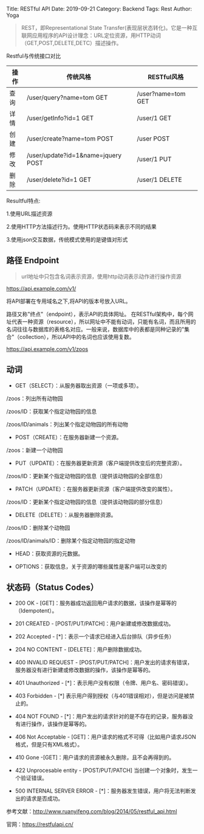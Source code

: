 Title: RESTful API
Date: 2019-09-21
Category: Backend
Tags: Rest
Author: Yoga

> REST，即Representational State Transfer(表现层状态转化)。它是一种互联网应用程序的API设计理念：URL定位资源，用HTTP动词（GET,POST,DELETE,DETC）描述操作。

Restful与传统接口对比

| 操作 | 传统风格 | RESTful风格
| - | - | - 
查询 | /user/query?name=tom GET | /user?name=tom GET
详情 | /user/getInfo?id=1 GET | /user/1 GET
创建 | /user/create?name=tom POST | /user POST
修改 | /user/update?id=1&name=jquery POST | /user/1 PUT
删除 | /user/delete?id=1 GET | /user/1 DELETE

Resultful特点:

1.使用URL描述资源

2.使用HTTP方法描述行为。使用HTTP状态码来表示不同的结果

3.使用json交互数据，传统模式使用的是键值对形式


## 路径 Endpoint

> url地址中只包含名词表示资源，使用http动词表示动作进行操作资源

https://api.example.com/v1/

将API部署在专用域名之下,将API的版本号放入URL。

路径又称"终点"（endpoint），表示API的具体网址。
在RESTful架构中，每个网址代表一种资源（resource），所以网址中不能有动词，只能有名词，而且所用的名词往往与数据库的表格名对应。一般来说，数据库中的表都是同种记录的"集合"（collection），所以API中的名词也应该使用复数。

https://api.example.com/v1/zoos

## 动词

* GET（SELECT）：从服务器取出资源（一项或多项）。 

/zoos：列出所有动物园

/zoos/ID：获取某个指定动物园的信息

/zoos/ID/animals：列出某个指定动物园的所有动物

* POST（CREATE）：在服务器新建一个资源。

/zoos：新建一个动物园

* PUT（UPDATE）：在服务器更新资源（客户端提供改变后的完整资源）。

/zoos/ID：更新某个指定动物园的信息（提供该动物园的全部信息）

* PATCH（UPDATE）：在服务器更新资源（客户端提供改变的属性）。

/zoos/ID：更新某个指定动物园的信息（提供该动物园的部分信息）

* DELETE（DELETE）：从服务器删除资源。

/zoos/ID：删除某个动物园

/zoos/ID/animals/ID：删除某个指定动物园的指定动物

* HEAD：获取资源的元数据。

* OPTIONS：获取信息，关于资源的哪些属性是客户端可以改变的

## 状态码（Status Codes）

* 200 OK - [GET]：服务器成功返回用户请求的数据，该操作是幂等的（Idempotent）。

* 201 CREATED - [POST/PUT/PATCH]：用户新建或修改数据成功。

* 202 Accepted - [*]：表示一个请求已经进入后台排队（异步任务）

* 204 NO CONTENT - [DELETE]：用户删除数据成功。

* 400 INVALID REQUEST - [POST/PUT/PATCH]：用户发出的请求有错误，服务器没有进行新建或修改数据的操作，该操作是幂等的。

* 401 Unauthorized - [*]：表示用户没有权限（令牌、用户名、密码错误）。

* 403 Forbidden - [*] 表示用户得到授权（与401错误相对），但是访问是被禁止的。

* 404 NOT FOUND - [*]：用户发出的请求针对的是不存在的记录，服务器没有进行操作，该操作是幂等的。

* 406 Not Acceptable - [GET]：用户请求的格式不可得（比如用户请求JSON格式，但是只有XML格式）。

* 410 Gone -[GET]：用户请求的资源被永久删除，且不会再得到的。

* 422 Unprocesable entity - [POST/PUT/PATCH] 当创建一个对象时，发生一个验证错误。

* 500 INTERNAL SERVER ERROR - [*]：服务器发生错误，用户将无法判断发出的请求是否成功。

参考文献：http://www.ruanyifeng.com/blog/2014/05/restful_api.html

官网：https://restfulapi.cn/
